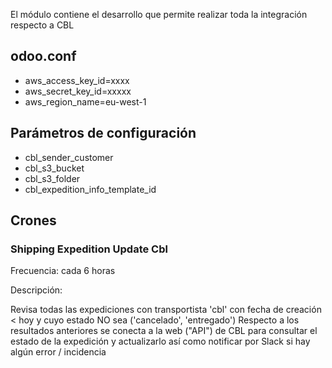 El módulo contiene el desarrollo que permite realizar toda la integración respecto a CBL

## odoo.conf
- aws_access_key_id=xxxx
- aws_secret_key_id=xxxxx
- aws_region_name=eu-west-1 

## Parámetros de configuración
- cbl_sender_customer
- cbl_s3_bucket
- cbl_s3_folder
- cbl_expedition_info_template_id 

## Crones

### Shipping Expedition Update Cbl 
Frecuencia: cada 6 horas

Descripción: 

Revisa todas las expediciones con transportista 'cbl' con fecha de creación < hoy y cuyo estado NO sea ('cancelado', 'entregado')
Respecto a los resultados anteriores se conecta a la web ("API") de CBL para consultar el estado de la expedición y actualizarlo así como notificar por Slack si hay algún error / incidencia
